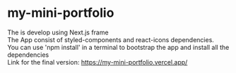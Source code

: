 # my-mini-portfolio
The is develop using Next.js frame
<br/>
The App consist of styled-components and react-icons dependencies.
<br/>
You can use 'npm install' in a terminal to bootstrap the app and install all the dependencies
<br/>
Link for the final version: https://my-mini-portfolio.vercel.app/
